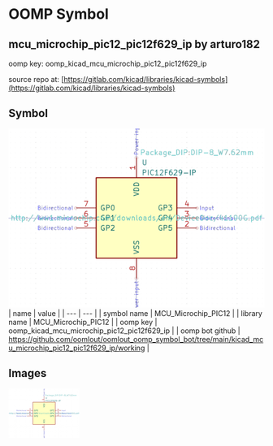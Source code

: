 # OOMP Symbol  
## mcu_microchip_pic12_pic12f629_ip  by arturo182  
  
oomp key: oomp_kicad_mcu_microchip_pic12_pic12f629_ip  
  
source repo at: [https://gitlab.com/kicad/libraries/kicad-symbols](https://gitlab.com/kicad/libraries/kicad-symbols)  
## Symbol  
  
[![working.png](working_600.png)](working.png)  
| name | value | 
| --- | --- | 
| symbol name | MCU_Microchip_PIC12 | 
| library name | MCU_Microchip_PIC12 | 
| oomp key | oomp_kicad_mcu_microchip_pic12_pic12f629_ip | 
| oomp bot github | https://github.com/oomlout/oomlout_oomp_symbol_bot/tree/main/kicad_mcu_microchip_pic12_pic12f629_ip/working | 
## Images  
  
[![working.png](working_140.png)](working.png)  

